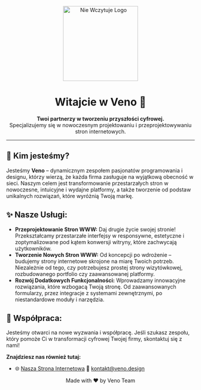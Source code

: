 <p align="center">
  <a href="https://github.com/YourVenoOrganization](https://github.com/veno-design">
    <img src="https://media.discordapp.net/attachments/1393311228998189188/1393311249131114667/logo.png?ex=6872b5b8&is=68716438&hm=153c8db1241bb6003837f428be1e7e9e597e373b3c9119adbe3cefc824193239&=&format=webp&quality=lossless&width=2267&height=1272" alt="Nie Wczytuje Logo" width="200"/>
  </a>
</p>

<h1 align="center">Witajcie w Veno 👋</h1>

<p align="center">
  <b>Twoi partnerzy w tworzeniu przyszłości cyfrowej.</b>
  <br>
  Specjalizujemy się w nowoczesnym projektowaniu i przeprojektowywaniu stron internetowych.
</p>

---

## 🚀 Kim jesteśmy?

Jesteśmy **Veno** – dynamicznym zespołem pasjonatów programowania i designu, którzy wierzą, że każda firma zasługuje na wyjątkową obecność w sieci. Naszym celem jest transformowanie przestarzałych stron w nowoczesne, intuicyjne i wydajne platformy, a także tworzenie od podstaw unikalnych rozwiązań, które wyróżnią Twoją markę.

## ✨ Nasze Usługi:

* **Przeprojektowanie Stron WWW:** Daj drugie życie swojej stronie! Przekształcamy przestarzałe interfejsy w responsywne, estetyczne i zoptymalizowane pod kątem konwersji witryny, które zachwycają użytkowników.
* **Tworzenie Nowych Stron WWW:** Od koncepcji po wdrożenie – budujemy strony internetowe skrojone na miarę Twoich potrzeb. Niezależnie od tego, czy potrzebujesz prostej strony wizytówkowej, rozbudowanego portfolio czy zaawansowanej platformy.
* **Rozwój Dodatkowych Funkcjonalności:** Wprowadzamy innowacyjne rozwiązania, które wzbogacą Twoją stronę. Od zaawansowanych formularzy, przez integracje z systemami zewnętrznymi, po niestandardowe moduły i narzędzia.


## 🤝 Współpraca:

Jesteśmy otwarci na nowe wyzwania i współpracę. Jeśli szukasz zespołu, który pomoże Ci w transformacji cyfrowej Twojej firmy, skontaktuj się z nami!

**Znajdziesz nas również tutaj:**
* 🌐 [Nasza Strona Internetowa](https://veno.design/)  📧 [kontakt@veno.design](mailto:kontakt@veno.design)  

<p align="center">
  Made with ❤️ by Veno Team
</p>
